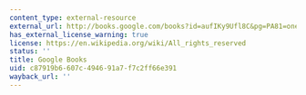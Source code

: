 ```yaml
---
content_type: external-resource
external_url: http://books.google.com/books?id=aufIKy9Ufl8C&pg=PA81=onepage
has_external_license_warning: true
license: https://en.wikipedia.org/wiki/All_rights_reserved
status: ''
title: Google Books
uid: c87919b6-607c-4946-91a7-f7c2ff66e391
wayback_url: ''
---
```

